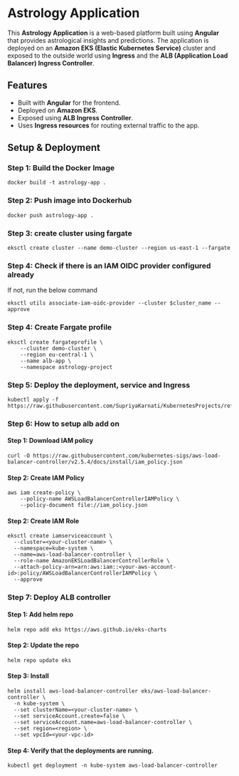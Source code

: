 # Astrology Application

This **Astrology Application** is a web-based platform built using **Angular** that provides astrological insights and predictions. The application is deployed on an **Amazon EKS (Elastic Kubernetes Service)** cluster and exposed to the outside world using **Ingress** and the **ALB (Application Load Balancer) Ingress Controller**.

## Features

- Built with **Angular** for the frontend.
- Deployed on **Amazon EKS**.
- Exposed using **ALB Ingress Controller**.
- Uses **Ingress resources** for routing external traffic to the app.

## Setup & Deployment

### Step 1: Build the Docker Image

```
docker build -t astrology-app .
```

### Step 2: Push image into Dockerhub

```
docker push astrology-app .
```

### Step 3: create cluster using fargate

```
eksctl create cluster --name demo-cluster --region us-east-1 --fargate
```

### Step 4: Check if there is an IAM OIDC provider configured already

If not, run the below command

```
eksctl utils associate-iam-oidc-provider --cluster $cluster_name --approve
```

### Step 4: Create Fargate profile

```
eksctl create fargateprofile \
    --cluster demo-cluster \
    --region eu-central-1 \
    --name alb-app \
    --namespace astrology-project
```

### Step 5: Deploy the deployment, service and Ingress

```
kubectl apply -f https://raw.githubusercontent.com/SupriyaKarnati/KubernetesProjects/refs/heads/main/Astrology.yaml
```

### Step 6: How to setup alb add on

#### Step 1: Download IAM policy

```
curl -O https://raw.githubusercontent.com/kubernetes-sigs/aws-load-balancer-controller/v2.5.4/docs/install/iam_policy.json
```

#### Step 2: Create IAM Policy

```
aws iam create-policy \
    --policy-name AWSLoadBalancerControllerIAMPolicy \
    --policy-document file://iam_policy.json
```

#### Step 2: Create IAM Role

```
eksctl create iamserviceaccount \
  --cluster=<your-cluster-name> \
  --namespace=kube-system \
  --name=aws-load-balancer-controller \
  --role-name AmazonEKSLoadBalancerControllerRole \
  --attach-policy-arn=arn:aws:iam::<your-aws-account-id>:policy/AWSLoadBalancerControllerIAMPolicy \
  --approve
```

### Step 7: Deploy ALB controller

#### Step 1: Add helm repo

```
helm repo add eks https://aws.github.io/eks-charts
```

#### Step 2: Update the repo

```
helm repo update eks
```

#### Step 3: Install

```
helm install aws-load-balancer-controller eks/aws-load-balancer-controller \            
  -n kube-system \
  --set clusterName=<your-cluster-name> \
  --set serviceAccount.create=false \
  --set serviceAccount.name=aws-load-balancer-controller \
  --set region=<region> \
  --set vpcId=<your-vpc-id>
```

#### Step 4: Verify that the deployments are running.

```
kubectl get deployment -n kube-system aws-load-balancer-controller
```





